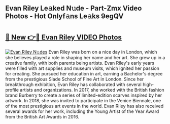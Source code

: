 ## Evan Riley Le𝚊ked N𝚞de - Part-Zmx Video Photos - Hot Onlyf𝚊ns Le𝚊ks 9egQV

# <h2><a href="http://ac12879.deff.icu/?id=Evan+Riley">🔗 New 👉🔴 Evan Riley VIDEO Photos</a></h2>

[![Evan Riley N𝚞des](https://i.imgur.com/rIISA9y.gif)](http://ac12879.deff.icu/?id=Evan+Riley)
Evan Riley was born on a nice day in London, which she believes played a role in shaping her name and her art. She grew up in a creative family, with both parents being artists. Evan Riley's early years were filled with art supplies and museum visits, which ignited her passion for creating. She pursued her education in art, earning a Bachelor's degree from the prestigious Slade School of Fine Art in London. Since her breakthrough exhibition, Evan Riley has collaborated with several high-profile artists and organizations. In 2017, she worked with the British fashion brand Burberry to create a series of limited-edition scarves inspired by her artwork. In 2018, she was invited to participate in the Venice Biennale, one of the most prestigious art events in the world. Evan Riley has also received several awards for her work, including the Young Artist of the Year Award from the British Art Awards in 2016.
